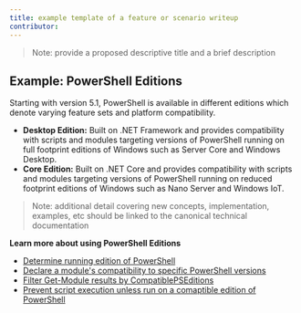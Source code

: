 ```yaml
---
title: example template of a feature or scenario writeup
contributor:  
---
```


>Note: provide a proposed descriptive title and a brief description

## Example: PowerShell Editions ##
Starting with version 5.1, PowerShell is available in different editions which denote varying feature sets and platform compatibility.

- **Desktop Edition:** Built on .NET Framework and provides compatibility with scripts and modules targeting versions of PowerShell running on full footprint editions of Windows such as Server Core and Windows Desktop.
- **Core Edition:** Built on .NET Core and provides compatibility with scripts and modules targeting versions of PowerShell running on reduced footprint editions of Windows such as Nano Server and Windows IoT.

>Note: additional detail covering new concepts, implementation, examples, etc should be linked to the canonical technical documentation

**Learn more about using PowerShell Editions**
- [Determine running edition of PowerShell]()
- [Declare a module's compatibility to specific PowerShell versions]()
- [Filter Get-Module results by CompatiblePSEditions]()
- [Prevent script execution unless run on a comaptible edition of PowerShell]()
